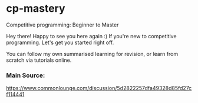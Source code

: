 # cp-mastery
Competitive programming: Beginner to Master

Hey there! Happy to see you here again :)
If you're new to competitive programming. Let's get you started right off.

You can follow my own summarised learning for revision, or learn from scratch via tutorials online.

### Main Source:
https://www.commonlounge.com/discussion/5d2822257dfa49328d85fd27cf114441
